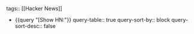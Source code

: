 tags:: [[Hacker News]]

- {{query "[Show HN:"}}
  query-table:: true
  query-sort-by:: block
  query-sort-desc:: false